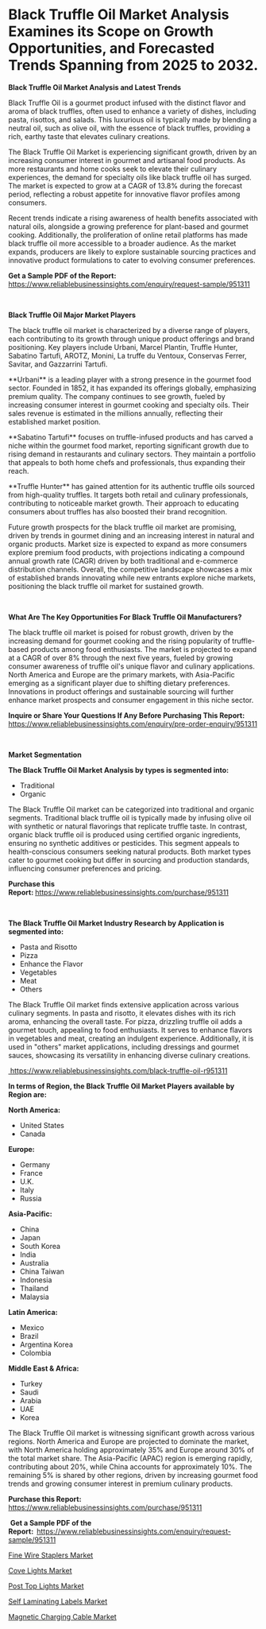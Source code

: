 <p><h1>Black Truffle Oil Market Analysis Examines its Scope on Growth Opportunities, and Forecasted Trends Spanning from 2025 to 2032.</h1></p><p><strong>Black Truffle Oil Market Analysis and Latest Trends</strong></p>
<p><p>Black Truffle Oil is a gourmet product infused with the distinct flavor and aroma of black truffles, often used to enhance a variety of dishes, including pasta, risottos, and salads. This luxurious oil is typically made by blending a neutral oil, such as olive oil, with the essence of black truffles, providing a rich, earthy taste that elevates culinary creations.</p><p>The Black Truffle Oil Market is experiencing significant growth, driven by an increasing consumer interest in gourmet and artisanal food products. As more restaurants and home cooks seek to elevate their culinary experiences, the demand for specialty oils like black truffle oil has surged. The market is expected to grow at a CAGR of 13.8% during the forecast period, reflecting a robust appetite for innovative flavor profiles among consumers.</p><p>Recent trends indicate a rising awareness of health benefits associated with natural oils, alongside a growing preference for plant-based and gourmet cooking. Additionally, the proliferation of online retail platforms has made black truffle oil more accessible to a broader audience. As the market expands, producers are likely to explore sustainable sourcing practices and innovative product formulations to cater to evolving consumer preferences.</p></p>
<p><strong>Get a Sample PDF of the Report:&nbsp;</strong> <a href="https://www.reliablebusinessinsights.com/enquiry/request-sample/951311?utm_campaign=75&utm_medium=2&utm_source=Github&utm_content=ia&utm_term=08022025&utm_id=black-truffle-oil">https://www.reliablebusinessinsights.com/enquiry/request-sample/951311</a></p>
<p>&nbsp;</p>
<p><strong>Black Truffle Oil Major Market Players</strong></p>
<p><p>The black truffle oil market is characterized by a diverse range of players, each contributing to its growth through unique product offerings and brand positioning. Key players include Urbani, Marcel Plantin, Truffle Hunter, Sabatino Tartufi, AROTZ, Monini, La truffe du Ventoux, Conservas Ferrer, Savitar, and Gazzarrini Tartufi.</p><p>**Urbani** is a leading player with a strong presence in the gourmet food sector. Founded in 1852, it has expanded its offerings globally, emphasizing premium quality. The company continues to see growth, fueled by increasing consumer interest in gourmet cooking and specialty oils. Their sales revenue is estimated in the millions annually, reflecting their established market position.</p><p>**Sabatino Tartufi** focuses on truffle-infused products and has carved a niche within the gourmet food market, reporting significant growth due to rising demand in restaurants and culinary sectors. They maintain a portfolio that appeals to both home chefs and professionals, thus expanding their reach.</p><p>**Truffle Hunter** has gained attention for its authentic truffle oils sourced from high-quality truffles. It targets both retail and culinary professionals, contributing to noticeable market growth. Their approach to educating consumers about truffles has also boosted their brand recognition.</p><p>Future growth prospects for the black truffle oil market are promising, driven by trends in gourmet dining and an increasing interest in natural and organic products. Market size is expected to expand as more consumers explore premium food products, with projections indicating a compound annual growth rate (CAGR) driven by both traditional and e-commerce distribution channels. Overall, the competitive landscape showcases a mix of established brands innovating while new entrants explore niche markets, positioning the black truffle oil market for sustained growth.</p></p>
<p>&nbsp;</p>
<p><strong>What Are The Key Opportunities For Black Truffle Oil Manufacturers?</strong></p>
<p><p>The black truffle oil market is poised for robust growth, driven by the increasing demand for gourmet cooking and the rising popularity of truffle-based products among food enthusiasts. The market is projected to expand at a CAGR of over 8% through the next five years, fueled by growing consumer awareness of truffle oil's unique flavor and culinary applications. North America and Europe are the primary markets, with Asia-Pacific emerging as a significant player due to shifting dietary preferences. Innovations in product offerings and sustainable sourcing will further enhance market prospects and consumer engagement in this niche sector.</p></p>
<p><strong>Inquire or Share Your Questions If Any Before Purchasing This Report:</strong> <a href="https://www.reliablebusinessinsights.com/enquiry/pre-order-enquiry/951311?utm_campaign=75&utm_medium=2&utm_source=Github&utm_content=ia&utm_term=08022025&utm_id=black-truffle-oil">https://www.reliablebusinessinsights.com/enquiry/pre-order-enquiry/951311</a></p>
<p>&nbsp;</p>
<p><strong>Market Segmentation</strong></p>
<p><strong>The Black Truffle Oil Market Analysis by types is segmented into:</strong></p>
<p><ul><li>Traditional</li><li>Organic</li></ul></p>
<p><p>The Black Truffle Oil market can be categorized into traditional and organic segments. Traditional black truffle oil is typically made by infusing olive oil with synthetic or natural flavorings that replicate truffle taste. In contrast, organic black truffle oil is produced using certified organic ingredients, ensuring no synthetic additives or pesticides. This segment appeals to health-conscious consumers seeking natural products. Both market types cater to gourmet cooking but differ in sourcing and production standards, influencing consumer preferences and pricing.</p></p>
<p><strong>Purchase this Report:&nbsp;</strong><a href="https://www.reliablebusinessinsights.com/purchase/951311?utm_campaign=75&utm_medium=2&utm_source=Github&utm_content=ia&utm_term=08022025&utm_id=black-truffle-oil">https://www.reliablebusinessinsights.com/purchase/951311</a></p>
<p>&nbsp;</p>
<p><strong>The Black Truffle Oil Market Industry Research by Application is segmented into:</strong></p>
<p><ul><li>Pasta and Risotto</li><li>Pizza</li><li>Enhance the Flavor</li><li>Vegetables</li><li>Meat</li><li>Others</li></ul></p>
<p><p>The Black Truffle Oil market finds extensive application across various culinary segments. In pasta and risotto, it elevates dishes with its rich aroma, enhancing the overall taste. For pizza, drizzling truffle oil adds a gourmet touch, appealing to food enthusiasts. It serves to enhance flavors in vegetables and meat, creating an indulgent experience. Additionally, it is used in "others" market applications, including dressings and gourmet sauces, showcasing its versatility in enhancing diverse culinary creations.</p></p>
<p><a href="https://www.reliablebusinessinsights.com/black-truffle-oil-r951311?utm_campaign=75&utm_medium=2&utm_source=Github&utm_content=ia&utm_term=08022025&utm_id=black-truffle-oil">&nbsp;https://www.reliablebusinessinsights.com/black-truffle-oil-r951311</a></p>
<p><strong>In terms of Region, the Black Truffle Oil Market Players available by Region are:</strong></p>
<p>
    <p> <strong> North America: </strong>
        <ul>
            <li>United States</li>
            <li>Canada</li>
        </ul>
        </p> 
    <p> <strong> Europe: </strong>
        <ul>
            <li>Germany</li>
            <li>France</li>
            <li>U.K.</li>
            <li>Italy</li>
            <li>Russia</li>
        </ul>
        </p> 
    <p> <strong> Asia-Pacific: </strong>
        <ul>
            <li>China</li>
            <li>Japan</li>
            <li>South Korea</li>
            <li>India</li>
            <li>Australia</li>
            <li>China Taiwan</li>
            <li>Indonesia</li>
            <li>Thailand</li>
            <li>Malaysia</li>
        </ul>
        </p> 
    <p> <strong> Latin America: </strong>
        <ul>
            <li>Mexico</li>
            <li>Brazil</li>
            <li>Argentina Korea</li>
            <li>Colombia</li>
        </ul>
        </p> 
    <p> <strong> Middle East & Africa: </strong>
        <ul>
            <li>Turkey</li>
            <li>Saudi</li>
            <li>Arabia</li>
            <li>UAE</li>
            <li>Korea</li>
        </ul>
    </p>
    </p>
<p><p>The Black Truffle Oil market is witnessing significant growth across various regions. North America and Europe are projected to dominate the market, with North America holding approximately 35% and Europe around 30% of the total market share. The Asia-Pacific (APAC) region is emerging rapidly, contributing about 20%, while China accounts for approximately 10%. The remaining 5% is shared by other regions, driven by increasing gourmet food trends and growing consumer interest in premium culinary products.</p></p>
<p><strong>Purchase this Report: </strong><a href="https://www.reliablebusinessinsights.com/purchase/951311?utm_campaign=75&utm_medium=2&utm_source=Github&utm_content=ia&utm_term=08022025&utm_id=black-truffle-oil">https://www.reliablebusinessinsights.com/purchase/951311</a></p>
<p>&nbsp;<strong>Get a Sample PDF of the Report:&nbsp;&nbsp;</strong><a href="https://www.reliablebusinessinsights.com/enquiry/request-sample/951311?utm_campaign=75&utm_medium=2&utm_source=Github&utm_content=ia&utm_term=08022025&utm_id=black-truffle-oil">https://www.reliablebusinessinsights.com/enquiry/request-sample/951311</a></p>
<p><strong></strong></p>
<p><p><a href="https://github.com/zilelimarawa/Market-Research-Report-List-1/blob/main/fine-wire-staplers-market.md?utm_campaign=75&utm_medium=2&utm_source=Github&utm_content=ia&utm_term=08022025&utm_id=black-truffle-oil">Fine Wire Staplers Market</a></p><p><a href="https://github.com/manatatonkes/Market-Research-Report-List-1/blob/main/cove-lights-market.md?utm_campaign=75&utm_medium=2&utm_source=Github&utm_content=ia&utm_term=08022025&utm_id=black-truffle-oil">Cove Lights Market</a></p><p><a href="https://github.com/plawragarile/Market-Research-Report-List-1/blob/main/post-top-lights-market.md?utm_campaign=75&utm_medium=2&utm_source=Github&utm_content=ia&utm_term=08022025&utm_id=black-truffle-oil">Post Top Lights Market</a></p><p><a href="https://github.com/toqiourir/Market-Research-Report-List-1/blob/main/self-laminating-labels-market.md?utm_campaign=75&utm_medium=2&utm_source=Github&utm_content=ia&utm_term=08022025&utm_id=black-truffle-oil">Self Laminating Labels Market</a></p><p><a href="https://github.com/juniordelafrance/Market-Research-Report-List-5/blob/main/magnetic-charging-cable-market.md?utm_campaign=75&utm_medium=2&utm_source=Github&utm_content=ia&utm_term=08022025&utm_id=black-truffle-oil">Magnetic Charging Cable Market</a></p></p>